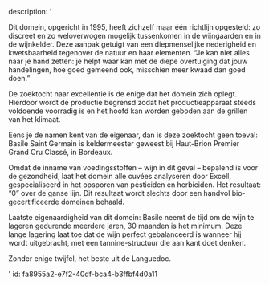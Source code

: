description: '<p>Dit domein, opgericht in 1995, heeft zichzelf maar één richtlijn opgesteld: zo discreet en zo weloverwogen mogelijk tussenkomen in de wijngaarden en in de wijnkelder. Deze aanpak getuigt van een diepmenselijke nederigheid en kwetsbaarheid tegenover de natuur en haar elementen. “Je kan niet alles naar je hand zetten: je helpt waar kan met de diepe overtuiging dat jouw handelingen, hoe goed gemeend ook, misschien meer kwaad dan goed doen.”</p><p>De zoektocht naar excellentie is de enige dat het domein zich oplegt. Hierdoor wordt de productie begrensd zodat het productieapparaat steeds voldoende voorradig is en het hoofd kan worden geboden aan de grillen van het klimaat.</p><p>Eens je de namen kent van de eigenaar, dan is deze zoektocht geen toeval: Basile Saint Germain is keldermeester geweest bij Haut-Brion Premier Grand Cru Classé, in Bordeaux.</p><p>Omdat de inname van voedingsstoffen – wijn in dit geval – bepalend is voor de gezondheid, laat het domein alle cuvées analyseren door Excell, gespecialiseerd in het opsporen van pesticiden en herbiciden. Het resultaat: “0” over de ganse lijn. Dit resultaat wordt slechts door een handvol bio-gecertificeerde domeinen behaald.</p><p>Laatste eigenaardigheid van dit domein: Basile neemt de tijd om de wijn te lageren gedurende meerdere jaren, 30 maanden is het minimum. Deze lange lagering laat toe dat de wijn perfect gebalanceerd is wanneer hij wordt uitgebracht, met een tannine-structuur die aan kant doet denken. </p><p>Zonder enige twijfel, het beste uit de Languedoc.</p>'
id: fa8955a2-e7f2-40df-bca4-b3ffbf4d0a11
